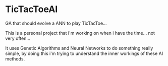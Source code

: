 # TicTacToeAI
 GA that should evolve a ANN to play TicTacToe…

This is a personal project that i'm working on when i have the time... not very often...

It uses Genetic Algorithms and Neural Networks to do something really simple, by doing this i'm trying to understand the inner workings of these AI methods.

